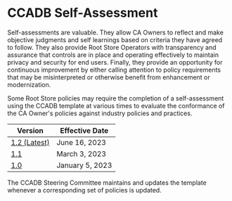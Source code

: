 # CCADB Self-Assessment

Self-assessments are valuable. They allow CA Owners to reflect and make objective judgments and self learnings based on criteria they have agreed to follow. They also provide Root Store Operators with transparency and assurance that controls are in place and operating effectively to maintain privacy and security for end users. Finally, they provide an opportunity for continuous improvement by either calling attention to policy requirements that may be misinterpreted or otherwise benefit from enhancement or modernization.

Some Root Store policies may require the completion of a self-assessment using the CCADB template at various times to evaluate the conformance of the CA Owner's policies against industry policies and practices. 

|Version|Effective Date|
|-|-|
|[1.2 (Latest)](https://docs.google.com/spreadsheets/d/157G_jkpT9yHQxtA-Ivqaj5qWFzSy_MDncC7TcQIGeaQ/edit?usp=sharing)|June 16, 2023| 
|[1.1](https://docs.google.com/spreadsheets/d/1bCpWvg2Sfza3qlI1XGQVms0Qo41QrUJWEAnKaKhTjkY/edit?usp=sharing)|March 3, 2023|
|[1.0](https://docs.google.com/spreadsheets/d/1ahHjFP74rgrNJExTd1molihw6UBJ0zAVs12hNGKG56g/edit?usp=sharing)|January 5, 2023|


The CCADB Steering Committee maintains and updates the template whenever a corresponding set of policies is updated.
